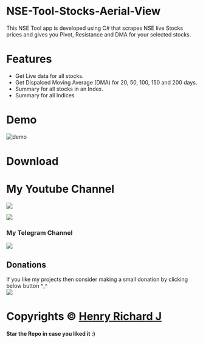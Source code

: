 # NSE-Tool-Stocks-Aerial-View
This NSE Tool app is developed using C# that scrapes NSE live Stocks prices and gives you Pivot, Resistance and DMA for your selected stocks.

# Features
* Get Live data for all stocks.
* Get Dispalced Moving Average (DMA) for 20, 50, 100, 150 and 200 days.
* Summary for all stocks in an Index.
* Summary for all Indices

# Demo
![demo](https://user-images.githubusercontent.com/68910039/132856622-16c16448-237a-4da8-9471-8beb853b89cc.gif)

# Download


# My Youtube Channel
[![](https://img.shields.io/badge/Subscribe-red?style=for-the-badge&logo=YouTube)](https://www.youtube.com/channel/UCVGasc5jr45eZUpZNHvbtWQ)

[![](https://img.shields.io/youtube/channel/subscribers/UCVGasc5jr45eZUpZNHvbtWQ?style=social)](https://www.youtube.com/channel/UCVGasc5jr45eZUpZNHvbtWQ)

### My Telegram Channel
[![](https://img.shields.io/badge/Telegram-Join%20Now-blue?style=for-the-badge&logo=Telegram)](https://t.me/cracked4free)

## Donations
If you like my projects then consider making a small donation by clicking below button ^_^
<br/>
[![](https://img.shields.io/badge/Donate-Paypal-blue?style=for-the-badge&logo=paypal)](https://www.paypal.com/paypalme/henryrics)

# Copyrights © [Henry Richard J](https://github.com/henry-richard7)
#### Star the Repo in case you liked it :)
